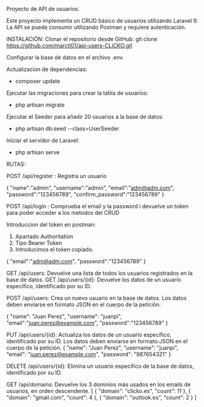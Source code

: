 Proyecto de API de usuarios.

Este proyecto implementa un CRUD básico de usuarios utilizando Laravel 9. La API se puede consumir utilizando Postman y requiere autenticación.


INSTALACIÓN: 
Clonar el repositorio desde GitHub:    git clone https://github.com/marctl01/api-users-CLiCKO.git

Configurar la base de datos en el archivo .env.

Actualizacion de  dependencias:
- composer update

Ejecutar las migraciones para crear la tabla de usuarios:
- php artisan migrate

Ejecutar el Seeder para añadir 20 usuarios a la base de datos:
- php artisan db:seed --class=UserSeeder

Iniciar el servidor de Laravel: 
- php artisan serve


RUTAS:

POST /api/register : Registra un usuario

{
    "name":"admin",
    "username":"admin",
    "email":"adm@adm.com",
    "password":"123456789",
    "confirm_password":"123456789"
}

POST /api/login : Comprueba el email y la password i devuelve un token para poder acceder a los metodos del CRUD

Introduccion del token en postman:
1) Apartado Authoritation
2) Tipo Bearer Token
3) Introducimos el token copiado.

{
    "email":"adm@adm.com",
    "password":"123456789"
}


GET /api/users: Devuelve una lista de todos los usuarios registrados en la base de datos.
GET /api/users/{id}: Devuelve los datos de un usuario específico, identificado por su ID.

POST /api/users: Crea un nuevo usuario en la base de datos. Los datos deben enviarse en formato JSON en el cuerpo de la petición.

{
    "name": "Juan Perez",
    "username": "juanpi",
    "email":"juan.perez@example.com",
    "password":"123456789"
}

PUT /api/users/{id}: Actualiza los datos de un usuario específico, identificado por su ID. Los datos deben enviarse en formato JSON en el cuerpo de la petición.
{
    "name": "Juan Perez",
    "username": "juanpi",
    "email": "juan.perez@example.com",
    "password": "987654321"
}

DELETE /api/users/{id}: Elimina un usuario específico de la base de datos, identificado por su ID.

GET /api/domains: Devuelve los 3 dominios más usados en los emails de usuarios, en orden descendente.
[
    {
        "domain": "clicko.es",
        "count": 11
    },
    {
        "domain": "gmail.com",
        "count": 4
    },
    {
        "domain": "outlook.es",
        "count": 2
    }
]
